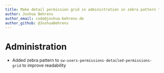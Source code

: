 ```yaml
---
title: Make detail permission grid in administration in zebra pattern to improve readability
author: Joshua Behrens
author_email: code@joshua-behrens.de
author_github: @JoshuaBehrens
---
```

# Administration
* Added zebra pattern to `sw-users-permissions-detailed-permissions-grid` to improve readability
